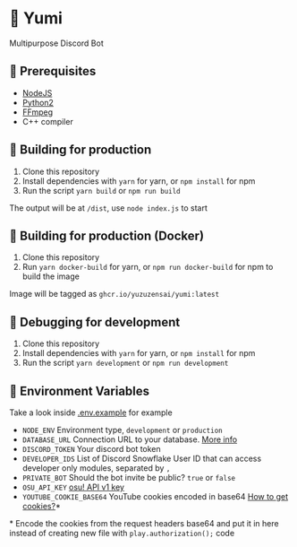 # 🍭 Yumi

Multipurpose Discord Bot

## 👜 Prerequisites

- [NodeJS](https://nodejs.org/)
- [Python2](https://www.python.org/downloads/)
- [FFmpeg](https://ffmpeg.org/)
- C++ compiler

## 🔧 Building for production

1. Clone this repository
2. Install dependencies with ``yarn`` for yarn, or ``npm install`` for npm
3. Run the script ``yarn build`` or ``npm run build``

The output will be at ``/dist``, use ``node index.js`` to start

## 🔧 Building for production (Docker)

1. Clone this repository
2. Run ``yarn docker-build`` for yarn, or ``npm run docker-build`` for npm to build the image

Image will be tagged as ``ghcr.io/yuzuzensai/yumi:latest``

## 🔧 Debugging for development

1. Clone this repository
2. Install dependencies with ``yarn`` for yarn, or ``npm install`` for npm
3. Run the script ``yarn development`` or ``npm run development``

## 🌳 Environment Variables

Take a look inside [.env.example](https://github.com/YuzuZensai/Yumi/blob/main/.env.example) for example

- ``NODE_ENV`` Environment type, ``development`` or ``production``
- ``DATABASE_URL`` Connection URL to your database. [More info](https://www.prisma.io/docs/getting-started/setup-prisma/start-from-scratch/relational-databases/connect-your-database-typescript-postgres)
- ``DISCORD_TOKEN`` Your discord bot token
- ``DEVELOPER_IDS`` List of Discord Snowflake User ID that can access developer only modules, separated by ``,``
- ``PRIVATE_BOT`` Should the bot invite be public? ``true`` or ``false``
- ``OSU_API_KEY`` [osu! API v1 key](https://github.com/ppy/osu-api/wiki)
- ``YOUTUBE_COOKIE_BASE64`` YouTube cookies encoded in base64 [How to get cookies?](https://github.com/play-dl/play-dl/tree/main/instructions#youtube-cookies=)*

\* Encode the cookies from the request headers base64 and put it in here instead of creating new file with ``play.authorization();`` code
